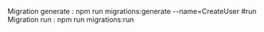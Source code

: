 Migration generate : npm run migrations:generate --name=CreateUser
#run
Migration run : npm run migrations:run